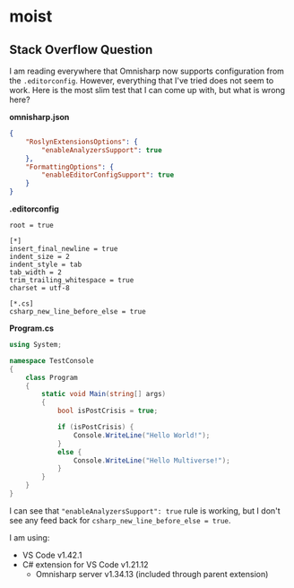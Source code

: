 # moist

## Stack Overflow Question

I am reading everywhere that Omnisharp now supports configuration from the `.editorconfig`. However, everything that I've tried does not seem to work. Here is the most slim test that I can come up with, but what is wrong here?

**omnisharp.json**
```json
{
	"RoslynExtensionsOptions": {
		"enableAnalyzersSupport": true
	},
	"FormattingOptions": {
		"enableEditorConfigSupport": true
	}
}
```

**.editorconfig**
```
root = true

[*]
insert_final_newline = true
indent_size = 2
indent_style = tab
tab_width = 2
trim_trailing_whitespace = true
charset = utf-8

[*.cs]
csharp_new_line_before_else = true
```

**Program.cs**
```cs
using System;

namespace TestConsole
{
	class Program
	{
		static void Main(string[] args)
		{
			bool isPostCrisis = true;

			if (isPostCrisis) {
				Console.WriteLine("Hello World!");
			}
			else {
				Console.WriteLine("Hello Multiverse!");
			}
		}
	}
}
```

I can see that `"enableAnalyzersSupport": true` rule is working, but I don't see any feed back for `csharp_new_line_before_else = true`.

I am using:

* VS Code v1.42.1
* C# extension for VS Code v1.21.12
	* Omnisharp server v1.34.13 (included through parent extension)


